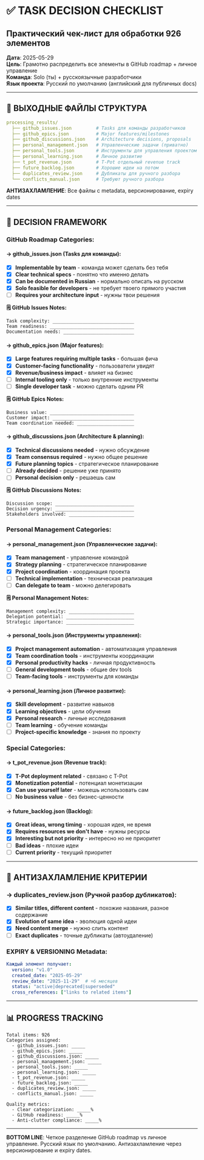 # ✅ TASK DECISION CHECKLIST
## Практический чек-лист для обработки 926 элементов

**Дата**: 2025-05-29  
**Цель**: Грамотно распределить все элементы в GitHub roadmap + личное управление  
**Команда**: Solo (ты) + русскоязычные разработчики  
**Язык проекта**: Русский по умолчанию (английский для публичных docs)

---

## 📁 ВЫХОДНЫЕ ФАЙЛЫ СТРУКТУРА

```yaml
processing_results/
  ├── github_issues.json         # Tasks для команды разработчиков
  ├── github_epics.json          # Major features/milestones
  ├── github_discussions.json    # Architecture decisions, proposals
  ├── personal_management.json   # Управленческие задачи (приватно)
  ├── personal_tools.json        # Инструменты для управления проектом
  ├── personal_learning.json     # Личное развитие
  ├── t_pot_revenue.json         # T-Pot отдельный revenue track
  ├── future_backlog.json        # Хорошие идеи на потом
  ├── duplicates_review.json     # Дубликаты для ручного разбора
  └── conflicts_manual.json      # Требуют ручного разбора
```

**АНТИЗАХЛАМЛЕНИЕ**: Все файлы с metadata, версионирование, expiry dates

---

## 🎯 DECISION FRAMEWORK

### **GitHub Roadmap Categories:**

#### **→ github_issues.json** (Tasks для команды):
- [x] **Implementable by team** - команда может сделать без тебя
- [x] **Clear technical specs** - понятно что именно делать
- [x] **Can be documented in Russian** - нормально описать на русском
- [x] **Solo feasible for developers** - не требует твоего прямого участия
- [ ] **Requires your architecture input** - нужны твои решения

**🗒️ GitHub Issues Notes:**
```
Task complexity: ______________________________
Team readiness: _______________________________
Documentation needs: __________________________
```

#### **→ github_epics.json** (Major features):
- [x] **Large features requiring multiple tasks** - большая фича
- [x] **Customer-facing functionality** - пользователи увидят
- [x] **Revenue/business impact** - влияет на бизнес
- [ ] **Internal tooling only** - только внутренние инструменты
- [ ] **Single developer task** - можно сделать одним PR

**🗒️ GitHub Epics Notes:**
```
Business value: _______________________________
Customer impact: ______________________________
Team coordination needed: _____________________
```

#### **→ github_discussions.json** (Architecture & planning):
- [x] **Technical discussions needed** - нужно обсуждение
- [x] **Team consensus required** - нужно общее решение
- [x] **Future planning topics** - стратегическое планирование
- [ ] **Already decided** - решение уже принято
- [ ] **Personal decision only** - решаешь сам

**🗒️ GitHub Discussions Notes:**
```
Discussion scope: _____________________________
Decision urgency: _____________________________
Stakeholders involved: ________________________
```

### **Personal Management Categories:**

#### **→ personal_management.json** (Управленческие задачи):
- [x] **Team management** - управление командой
- [x] **Strategy planning** - стратегическое планирование
- [x] **Project coordination** - координация проекта
- [ ] **Technical implementation** - техническая реализация
- [ ] **Can delegate to team** - можно делегировать

**🗒️ Personal Management Notes:**
```
Management complexity: ________________________
Delegation potential: _________________________
Strategic importance: _________________________
```

#### **→ personal_tools.json** (Инструменты управления):
- [x] **Project management automation** - автоматизация управления
- [x] **Team coordination tools** - инструменты координации
- [x] **Personal productivity hacks** - личная продуктивность
- [ ] **General development tools** - общие dev tools
- [ ] **Team-facing tools** - инструменты для команды

#### **→ personal_learning.json** (Личное развитие):
- [x] **Skill development** - развитие навыков
- [x] **Learning objectives** - цели обучения
- [x] **Personal research** - личные исследования
- [ ] **Team learning** - обучение команды
- [ ] **Project-specific knowledge** - знания по проекту

### **Special Categories:**

#### **→ t_pot_revenue.json** (Revenue track):
- [x] **T-Pot deployment related** - связано с T-Pot
- [x] **Monetization potential** - потенциал монетизации
- [x] **Can use yourself later** - можешь использовать сам
- [ ] **No business value** - без бизнес-ценности

#### **→ future_backlog.json** (Backlog):
- [x] **Great ideas, wrong timing** - хорошая идея, не время
- [x] **Requires resources we don't have** - нужны ресурсы
- [x] **Interesting but not priority** - интересно но не приоритет
- [ ] **Bad ideas** - плохие идеи
- [ ] **Current priority** - текущий приоритет

---

## 🚫 АНТИЗАХЛАМЛЕНИЕ КРИТЕРИИ

### **→ duplicates_review.json** (Ручной разбор дубликатов):
- [x] **Similar titles, different content** - похожие названия, разное содержание
- [x] **Evolution of same idea** - эволюция одной идеи
- [x] **Need content merge** - нужно слить контент
- [ ] **Exact duplicates** - точные дубликаты (автоудаление)

### **EXPIRY & VERSIONING Metadata:**
```yaml
Каждый элемент получает:
  version: "v1.0"
  created_date: "2025-05-29"
  review_date: "2025-11-29"  # +6 месяцев
  status: "active|deprecated|superseded"
  cross_references: ["links to related items"]
```

---

## 📊 PROGRESS TRACKING

```
Total items: 926
Categories assigned:
  - github_issues.json: _____
  - github_epics.json: _____
  - github_discussions.json: _____
  - personal_management.json: _____
  - personal_tools.json: _____
  - personal_learning.json: _____
  - t_pot_revenue.json: _____
  - future_backlog.json: _____
  - duplicates_review.json: _____
  - conflicts_manual.json: _____

Quality metrics:
  - Clear categorization: _____%
  - GitHub readiness: _____%
  - Anti-clutter compliance: _____%
```

---

**BOTTOM LINE**: Четкое разделение GitHub roadmap vs личное управление. Русский язык по умолчанию. Антизахламление через версионирование и expiry dates.